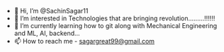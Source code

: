 - 👋 Hi, I’m @SachinSagar11
- 👀 I’m interested in Technologies that are bringing revolution.........!!!!!!
- 🌱 I’m currently learning how to git along with Mechanical Engineering and ML, AI, backend...
- 📫 How to reach me - sagargreat99@gmail.com

<!---
SachinSagar11/SachinSagar11 is a ✨ special ✨ repository because its `README.md` (this file) appears on your GitHub profile.
You can click the Preview link to take a look at your changes.
--->
